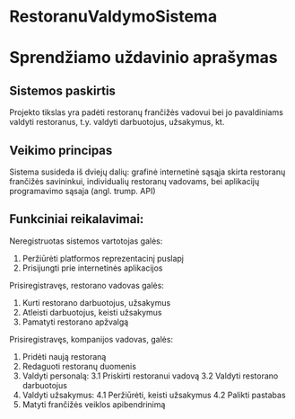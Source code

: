 # RestoranuValdymoSistema
# Sprendžiamo uždavinio aprašymas

## Sistemos paskirtis
Projekto tikslas yra padėti restoranų frančižės vadovui bei jo pavaldiniams valdyti restoranus, t.y. valdyti darbuotojus,
užsakymus, kt.

## Veikimo principas
Sistema susideda iš dviejų dalių: grafinė internetinė sąsąja skirta restoranų frančižės savininkui, individualių restoranų
vadovams, bei aplikacijų programavimo sąsaja (angl. trump. API)

## Funkciniai reikalavimai:

Neregistruotas sistemos vartotojas galės:
1. Peržiūrėti platformos reprezentacinį puslapį
2. Prisijungti prie internetinės aplikacijos

Prisiregistravęs, restorano vadovas galės:
1. Kurti restorano darbuotojus, užsakymus
2. Atleisti darbuotojus, keisti užsakymus
3. Pamatyti restorano apžvalgą

Prisiregistravęs, kompanijos vadovas, galės:
1. Pridėti naują restoraną
2. Redaguoti restoranų duomenis
3. Valdyti personalą:
  3.1 Priskirti restoranui vadovą
  3.2 Valdyti restorano darbuotojus
4. Valdyti užsakymus:
  4.1 Peržiūrėti, keisti užsakymus
  4.2 Palikti pastabas
5. Matyti frančižės veiklos apibendrinimą
